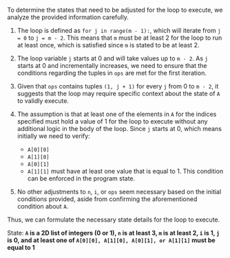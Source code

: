 To determine the states that need to be adjusted for the loop to execute, we analyze the provided information carefully.

1. The loop is defined as `for j in range(m - 1):`, which will iterate from `j = 0` to `j = m - 2`. This means that `m` must be at least 2 for the loop to run at least once, which is satisfied since `m` is stated to be at least 2.

2. The loop variable `j` starts at 0 and will take values up to `m - 2`. As `j` starts at 0 and incrementally increases, we need to ensure that the conditions regarding the tuples in `ops` are met for the first iteration. 

3. Given that `ops` contains tuples `(1, j + 1)` for every `j` from 0 to `m - 2`, it suggests that the loop may require specific context about the state of `A` to validly execute.

4. The assumption is that at least one of the elements in `A` for the indices specified must hold a value of 1 for the loop to execute without any additional logic in the body of the loop. Since `j` starts at 0, which means initially we need to verify:
   - `A[0][0]`
   - `A[1][0]`
   - `A[0][1]`
   - `A[1][1]` 
   must have at least one value that is equal to 1. This condition can be enforced in the program state.

5. No other adjustments to `n`, `i`, or `ops` seem necessary based on the initial conditions provided, aside from confirming the aforementioned condition about `A`.

Thus, we can formulate the necessary state details for the loop to execute.

State: **`A` is a 2D list of integers (0 or 1), `n` is at least 3, `m` is at least 2, `i` is 1, `j` is 0, and at least one of `A[0][0], A[1][0], A[0][1], or A[1][1]` must be equal to 1**
